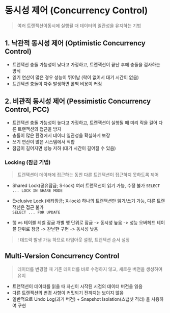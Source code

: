 # 동시성 제어 (Concurrency Control)
> 여러 트랜잭션이동시에 실행될 때 데이터의 일관성을 유지하는 기법 

## 1. 낙관적 동시성 제어 (Optimistic Concurrency Control)
- 트랜잭션 충돌 가능성이 낮다고 가정하고, 트랜잭션이 끝난 후에 충돌을 검사하는 방식
- 읽기 연산이 많은 경우 성능이 뛰어남 (락이 없어서 대기 시간이 없음)
- 트랜잭션 충돌이 자주 발생하면 롤백 비용이 커짐

## 2. 비관적 동시성 제어 (Pessimistic Concurrency Control, PCC)
- 트랜잭션 충돌 가능성이 높다고 가정하고, 트랜잭션이 실행될 때 미리 락을 걸어 다른 트랜잭션의 접근을 방지
- 충돌이 많은 환경에서 데이터 일관성을 확실하게 보장
- 쓰기 연산이 많은 시스템에서 적합
- 잠금이 길어지면 성능 저하 (대기 시간이 길어질 수 있음)

### Locking (잠금 기법)
> 트랜잭션이 데이터에 접근하는 동안 다른 트랜잭션이 접근하지 못하도록 제어 

- Shared Lock(공유잠금; S-lock)
여러 트랜잭션이 읽기 가능, 수정 불가 
`SELECT ... LOCK IN SHARE MODE`

- Exclusive Lock (배타잠금; X-lock)
하나의 트랜잭션만 읽기/쓰기 가능, 다른 트랜잭션은 접근 불가  
`SELECT ... FOR UPDATE`

- 행 vs 테이블 레벨 잠금
개별 행 단위로 잠금 -> 동시성 높음 -> 성능 오버헤드 
테이블 단위로 잠금 -> 갇낟한 구현 -> 동시성 낮음  

> ! 데드락 발생 가능 하므로 타임아웃 설정, 트랜잭션 순서 설정 

## Multi-Version Concurrency Control
> 데이터를 변경할 때 기존 데이터를 바로 수정하지 않고, 새로운 버전을 생성하여 유지
- 트랜잭션이 데이터를 읽을 때 자신이 시작된 시점의 데이터 버전을 읽음
- 다른 트랜잭션의 변경 사항이 커밋되기 전까지는 보이지 않음
- 일반적으로 Undo Log(과거 버전) + Snapshot Isolation(스냅샷 격리) 을 사용하여 구현


